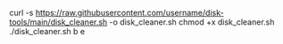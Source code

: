 curl -s https://raw.githubusercontent.com/username/disk-tools/main/disk_cleaner.sh -o disk_cleaner.sh
chmod +x disk_cleaner.sh
./disk_cleaner.sh b e

